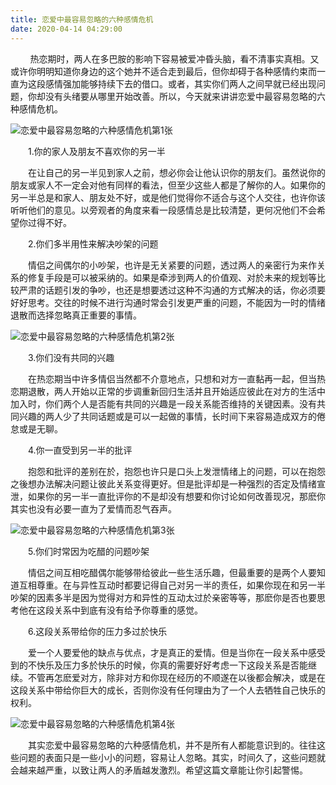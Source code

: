 ```yaml
---
title: 恋爱中最容易忽略的六种感情危机
date: 2020-04-14 04:29:00
---
```




        热恋期时，两人在多巴胺的影响下容易被爱冲昏头脑，看不清事实真相。又或许你明明知道你身边的这个她并不适合走到最后，但你却碍于各种感情约束而一直为这段感情强加能够持续下去的借口。或者，其实你们两人之间早就已经出现问题，你却没有头绪要从哪里开始改善。所以，今天就来讲讲恋爱中最容易忽略的六种感情危机。

![恋爱中最容易忽略的六种感情危机第1张](/img/c093f6395748bf1fd64d6a48ea41eab9.jpg)

　　1.你的家人及朋友不喜欢你的另一半

　　在让自己的另一半见到家人之前，想必你会让他认识你的朋友们。虽然说你的朋友或家人不一定会对他有同样的看法，但至少这些人都是了解你的人。如果你的另一半总是和家人、朋友处不好，或是他们觉得你不适合与这个人交往，也许你该听听他们的意见。以旁观者的角度来看一段感情总是比较清楚，更何况他们不会希望你过得不好。

　　2.你们多半用性来解决吵架的问题

　　情侣之间偶尔的小吵架，也许是无关紧要的问题，透过两人的亲密行为来作关系的修复手段是可以被采纳的。如果是牵涉到两人的价值观、对於未来的规划等比较严肃的话题引发的争吵，也还是想要透过这种不沟通的方式解决的话，你必须要好好思考。交往的时候不进行沟通时常会引发更严重的问题，不能因为一时的情绪退散而选择忽略真正重要的事情。

![恋爱中最容易忽略的六种感情危机第2张](/img/e53058737efd77dd8f37f09268a64164.jpg)

　　3.你们没有共同的兴趣

　　在热恋期当中许多情侣当然都不介意地点，只想和对方一直黏再一起，但当热恋期退散，两人开始以正常的步调重新回归生活并且开始适应彼此在对方的生活中加入时，你们两个人是否能有共同的兴趣是一段关系能否维持的关键因素。没有共同兴趣的两人少了共同话题或是可以一起做的事情，长时间下来容易造成双方的倦怠或是无聊。

　　4.你一直受到另一半的批评

　　抱怨和批评的差别在於，抱怨也许只是口头上发泄情绪上的问题，可以在抱怨之後想办法解决问题让彼此关系变得更好。但是批评却是一种强烈的否定及情绪宣泄，如果你的另一半一直批评你的不是却没有想要和你讨论如何改善现况，那麽你其实也没有必要一直为了爱情而忍气吞声。

![恋爱中最容易忽略的六种感情危机第3张](/img/6007a5d9ae00a0cf7fcb1dd4d82870f0.jpg)

　　5.你们时常因为吃醋的问题吵架

　　情侣之间互相吃醋偶尔能够带给彼此一些生活乐趣，但最重要的是两个人要知道互相尊重。在与异性互动时都要记得自己对另一半的责任，如果你现在和另一半吵架的因素多半是因为觉得对方和异性的互动太过於亲密等等，那麽你是否也要思考他在这段关系中到底有没有给予你尊重的感觉。

　　6.这段关系带给你的压力多过於快乐

　　爱一个人要爱他的缺点与优点，才是真正的爱情。但是当你在一段关系中感受到的不快乐及压力多於快乐的时候，你真的需要好好考虑一下这段关系是否能继续。不管再怎麽爱对方，除非对方和你现在经历的不顺遂在以後都会解决，或是在这段关系中带给你巨大的成长，否则你没有任何理由为了一个人去牺牲自己快乐的权利。

![恋爱中最容易忽略的六种感情危机第4张](/img/4e72bf8123070d5898c1d6047e119113.jpg)

　　其实恋爱中最容易忽略的六种感情危机，并不是所有人都能意识到的。往往这些问题的表面只是一些小小的问题，容易让人忽略。其实，时间久了，这些问题就会越来越严重，以致让两人的矛盾越发激烈。希望这篇文章能让你引起警惕。
